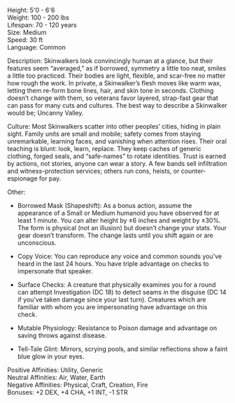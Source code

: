 Height: 5'0 - 6'6  
Weight: 100 - 200 lbs  
Lifespan: 70 - 120 years  
Size: Medium  
Speed: 30 ft  
Language: Common

Description: Skinwalkers look convincingly human at a glance, but their features seem “averaged,” as if borrowed, symmetry a little too neat, smiles a little too practiced. Their bodies are light, flexible, and scar-free no matter how rough the work. In private, a Skinwalker’s flesh moves like warm wax, letting them re-form bone lines, hair, and skin tone in seconds. Clothing doesn’t change with them, so veterans favor layered, strap-fast gear that can pass for many cuts and cultures. The best way to describe a Skinwalker would be; Uncanny Valley. 

Culture: Most Skinwalkers scatter into other peoples’ cities, hiding in plain sight. Family units are small and mobile; safety comes from staying unremarkable, learning faces, and vanishing when attention rises. Their oral teaching is blunt: look, learn, replace. They keep caches of generic clothing, forged seals, and “safe-names” to rotate identities. Trust is earned by actions, not stories, anyone can wear a story. A few bands sell infiltration and witness-protection services; others run cons, heists, or counter-espionage for pay. 

Other:

- Borrowed Mask (Shapeshift): As a bonus action, assume the appearance of a Small or Medium humanoid you have observed for at least 1 minute. You can alter height by ±6 inches and weight by ±30%. The form is physical (not an illusion) but doesn’t change your stats. Your gear doesn’t transform. The change lasts until you shift again or are unconscious.
    
- Copy Voice: You can reproduce any voice and common sounds you’ve heard in the last 24 hours. You have triple advantage on checks to impersonate that speaker.
    
- Surface Checks: A creature that physically examines you for a round can attempt Investigation (DC 18) to detect seams in the disguise (DC 14 if you’ve taken damage since your last turn). Creatures which are familiar with whom you are impersonating have advantage on this check. 
    
- Mutable Physiology: Resistance to Poison damage and advantage on saving throws against disease.
    
- Tell-Tale Glint: Mirrors, scrying pools, and similar reflections show a faint blue glow in your eyes.
    

Positive Affinities: Utility, Generic  
Neutral Affinities: Air, Water, Earth  
Negative Affinities: Physical, Craft, Creation, Fire  
Bonuses: +2 DEX, +4 CHA, +1 INT, -1 STR